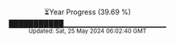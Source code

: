 <p align="center">
⏳Year Progress (39.69 %)<br>
███████████▁▁▁▁▁▁▁▁▁▁▁▁▁▁▁▁▁▁▁ <br>
<sub>Updated: Sat, 25 May 2024 06:02:40 GMT</sub>
</p>

